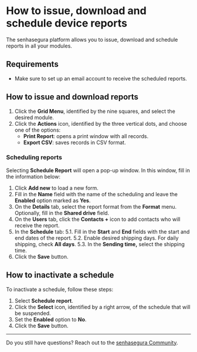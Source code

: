 # How to issue, download and schedule device reports

The senhasegura platform allows you to issue, download and schedule reports in all your modules.

## Requirements
* Make sure to set up an email account to receive the scheduled reports.

## How to issue and download reports

1. Click the **Grid Menu**, identified by the nine squares, and select the desired module.
2. Click the **Actions** icon, identified by the three vertical dots, and choose one of the options:
    * **Print Report**: opens a print window with all records.
    * **Export CSV**: saves records in CSV format.

### Scheduling reports

Selecting **Schedule Report** will open a pop-up window. In this window, fill in the information below:

1. Click **Add new** to load a new form.
2. Fill in the **Name** field with the name of the scheduling and leave the **Enabled** option marked as **Yes**.
3. On the **Details** tab, select the report format from the **Format** menu. Optionally, fill in the **Shared drive** field.
4. On the **Users** tab, click the **Contacts +** icon to add contacts who will receive the report.
5. In the **Schedule** tab:
    5.1. Fill in the **Start** and **End** fields with the start and end dates of the report.
    5.2. Enable desired shipping days. For daily shipping, check **All days**.
    5.3. In the **Sending time,** select the shipping time.
6. Click the **Save** button.

## How to inactivate a schedule

To inactivate a schedule, follow these steps:

1. Select **Schedule report**.
2. Click the **Select** icon, identified by a right arrow, of the schedule that will be suspended.
3. Set the **Enabled** option to **No**.
4. Click the **Save** button.

***

Do you still have questions? Reach out to the [senhasegura Community](https://community.senhasegura.io/).
